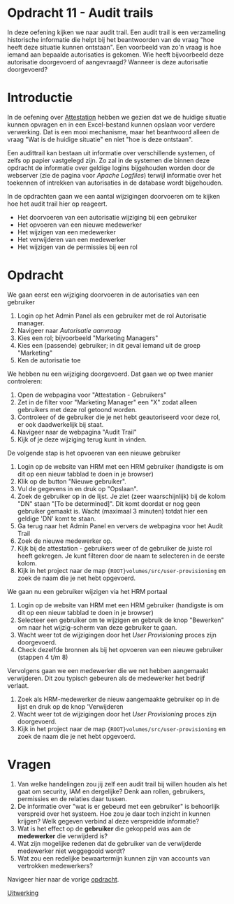 # Opdracht 11 - Audit trails

In deze oefening kijken we naar audit trail. Een audit trail is een verzameling historische informatie die helpt bij
het beantwoorden van de vraag "hoe heeft deze situatie kunnen ontstaan". Een voorbeeld van zo'n vraag is hoe iemand
aan bepaalde autorisaties is gekomen. Wie heeft bijvoorbeeld deze autorisatie doorgevoerd of aangevraagd? Wanneer is
deze autorisatie doorgevoerd?

# Introductie

In de oefening over [Attestation](./Oefening%2008.MD) hebben we gezien dat we de huidige situatie kunnen opvragen en
in een Excel-bestand kunnen opslaan voor verdere verwerking. Dat is een mooi mechanisme, maar het beantwoord alleen de
vraag "Wat is de huidige situatie" en niet "hoe is deze ontstaan".

Een audittrail kan bestaan uit informatie over verschillende systemen, of zelfs op papier vastgelegd zijn. Zo zal in de
systemen die binnen deze opdracht de informatie over geldige logins bijgehouden worden door de webserver (zie de pagina
voor *Apache Logfiles*) terwijl informatie over het toekennen of intrekken van autorisaties in de database wordt
bijgehouden.

In de opdrachten gaan we een aantal wijzigingen doorvoeren om te kijken hoe het audit trail hier op reageert.

* Het doorvoeren van een autorisatie wijziging bij een gebruiker
* Het opvoeren van een nieuwe medewerker
* Het wijzigen van een medewerker
* Het verwijderen van een medewerker
* Het wijzigen van de permissies bij een rol

# Opdracht

We gaan eerst een wijziging doorvoeren in de autorisaties van een gebruiker

1. Login op het Admin Panel als een gebruiker met de rol Autorisatie manager.
2. Navigeer naar *Autorisatie aanvraag*
3. Kies een rol; bijvoorbeeld "Marketing Managers"
4. Kies een (passende) gebruiker; in dit geval iemand uit de groep "Marketing"
5. Ken de autorisatie toe

We hebben nu een wijziging doorgevoerd. Dat gaan we op twee manier controleren:

1. Open de webpagina voor "Attestation - Gebruikers"
2. Zet in de filter voor "Marketing Manager" een "X" zodat alleen gebruikers met deze rol getoond worden.
3. Controleer of de gebruiker die je net hebt geautoriseerd voor deze rol, er ook daadwerkelijk bij staat.
4. Navigeer naar de webpagina "Audit Trail"
5. Kijk of je deze wijziging terug kunt in vinden.

De volgende stap is het opvoeren van een nieuwe gebruiker

1. Login op de website van HRM met een HRM gebruiker (handigste is om dit op een nieuw tabblad te doen in je browser)
2. Klik op de button "Nieuwe gebruiker".
3. Vul de gegevens in en druk op "Opslaan".
4. Zoek de gebruiker op in de lijst. Je ziet (zeer waarschijnlijk) bij de kolom "DN" staan "[To be determined]". Dit
   komt
   doordat er nog geen gebruiker gemaakt is. Wacht (maximaal 3 minuten) totdat hier een geldige 'DN' komt te staan.
5. Ga terug naar het Admin Panel en ververs de webpagina voor het Audit Trail
6. Zoek de nieuwe medewerker op.
7. Kijk bij de attestation - gebruikers weer of de gebruiker de juiste rol heeft gekregen. Je kunt filteren door de
   naam te selecteren in de eerste kolom.
8. Kijk in het project naar de map `{ROOT}volumes/src/user-provisioning` en zoek de naam die je net hebt opgevoerd.

We gaan nu een gebruiker wijzigen via het HRM portaal

1. Login op de website van HRM met een HRM gebruiker (handigste is om dit op een nieuw tabblad te doen in je browser)
2. Selecteer een gebruiker om te wijzigen en gebruik de knop "Bewerken" om naar het wijzig-scherm van deze gebruiker
   te gaan.
3. Wacht weer tot de wijzigingen door het *User Provisioning* proces zijn doorgevoerd.
4. Check dezelfde bronnen als bij het opvoeren van een nieuwe gebruiker (stappen 4 t/m 8)

Vervolgens gaan we een medewerker die we net hebben aangemaakt verwijderen. Dit zou typisch gebeuren als de medewerker
het bedrijf verlaat.

1. Zoek als HRM-medewerker de nieuw aangemaakte gebruiker op in de lijst en druk op de knop 'Verwijderen
2. Wacht weer tot de wijzigingen door het *User Provisioning* proces zijn doorgevoerd.
3. Kijk in het project naar de map `{ROOT}volumes/src/user-provisioning` en zoek de naam die je net hebt opgevoerd.

# Vragen

1. Van welke handelingen zou jij zelf een audit trail bij willen houden als het gaat om security, IAM en dergelijke?
   Denk aan rollen, gebruikers, permissies en de relaties daar tussen.
2. De informatie over "wat is er gebeurd met een gebruiker" is behoorlijk verspreid over het systeem. Hoe zou je daar
   toch inzicht in kunnen krijgen? Welk gegeven verbind al deze verspreidde informatie?
3. Wat is het effect op de **gebruiker** die gekoppeld was aan de **medewerker** die verwijderd is?
4. Wat zijn mogelijke redenen dat de gebruiker van de verwijderde medewerker niet weggegooid wordt?
5. Wat zou een redelijke bewaartermijn kunnen zijn van accounts van vertrokken medewerkers?

Navigeer hier naar de vorige [opdracht](./Oefening%2011.MD).


[Uitwerking](./Oplossingen-11.MD)
